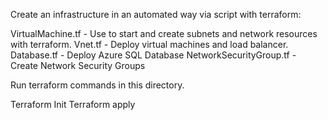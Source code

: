 Create an infrastructure in an automated way via script with terraform:

VirtualMachine.tf - Use to start and create subnets and network resources with terraform.
Vnet.tf - Deploy virtual machines and load balancer.
Database.tf - Deploy Azure SQL Database
NetworkSecurityGroup.tf - Create Network Security Groups 

Run terraform commands in this directory.

Terraform Init
Terraform apply